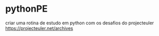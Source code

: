 # pythonPE
criar uma rotina de estudo em python com os desafios do projecteuler 
https://projecteuler.net/archives
